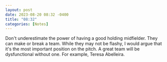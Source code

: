 ```yaml
---
layout: post
date: 2023-08-20 08:32 -0400
title: "08:32"
categories: [Notes]
---
```


Don't underestimate the power of having a good holding midfielder. They can make or break a team. While they may not be flashy, I would argue that it's the most important position on the pitch. A great team will be dysfunctional without one. For example, Teresa Abelleira.